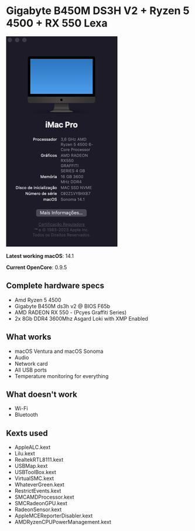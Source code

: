 # Gigabyte B450M DS3H V2 + Ryzen 5 4500 + RX 550 Lexa

![about](https://github.com/CodeByAllan/EFI-GIGABYTE-B450M-DS3H-V2-RYZEN-5-4500-RX550/blob/main/resources/info.png)

**Latest working macOS**: 14.1

**Current OpenCore**: 0.9.5

## Complete hardware specs

- Amd Ryzen 5 4500
- Gigabyte B450M ds3h v2 @ BIOS F65b
- AMD RADEON RX 550 - (Pcyes Graffiti Series)
- 2x 8Gb DDR4 3600Mhz Asgard Loki with XMP Enabled

## What works

- macOS Ventura and macOS Sonoma
- Audio
- Network card
- All USB ports
- Temperature monitoring for everything

## What doesn't work

- Wi-Fi
- Bluetooth

## Kexts used

- AppleALC.kext
- Lilu.kext
- RealtekRTL8111.kext
- USBMap.kext
- USBToolBox.kext
- VirtualSMC.kext
- WhateverGreen.kext
- RestrictEvents.kext
- SMCAMDProcessor.kext
- SMCRadeonGPU.kext
- RadeonSensor.kext
- AppleMCEReporterDisabler.kext
- AMDRyzenCPUPowerManagement.kext
